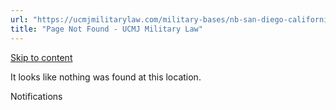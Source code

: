```yaml
---
url: "https://ucmjmilitarylaw.com/military-bases/nb-san-diego-california-military-defense-lawyer-ucmj-legal-guide/%7Blocation13"
title: "Page Not Found - UCMJ Military Law"
---
```


[Skip to content](https://ucmjmilitarylaw.com/military-bases/nb-san-diego-california-military-defense-lawyer-ucmj-legal-guide/%7Blocation13#content)

It looks like nothing was found at this location.

Notifications